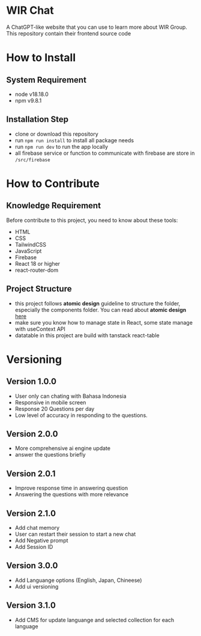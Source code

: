 # WIR Chat
A ChatGPT-like website that you can use to learn more about WIR Group. This repository contain their frontend source code

# How to Install
## System Requirement
- node v18.18.0
- npm v9.8.1
## Installation Step
- clone or download this repository
- run `npm run install` to install all package needs
- run `npm run dev` to run the app locally
- all firebase service or function to communicate with firebase are store in `/src/firebase`

# How to Contribute
## Knowledge Requirement
Before contribute to this project, you need to know about these tools:
- HTML
- CSS
- TailwindCSS
- JavaScript
- Firebase
- React 18 or higher
- react-router-dom

## Project Structure
- this project follows **atomic design** guideline to structure the folder, especially the components folder. You can read about **atomic design** [here](https://medium.com/galaxy-ux-studio/principles-of-atomic-design-7b03a30c3cb6)
- make sure you know how to manage state in React, some state manage with useContext API
- datatable in this project are build with tanstack react-table

# Versioning
## Version 1.0.0
- User only can chating with Bahasa Indonesia
- Responsive in mobile screen
- Response 20 Questions per day
- Low level of accuracy in responding to the questions.
## Version 2.0.0
- More comprehensive ai engine update
- answer the questions briefly
## Version 2.0.1
- Improve response time in answering question
- Answering the questions with more relevance
## Version 2.1.0
- Add chat memory
- User can restart their session to start a new chat
- Add Negative prompt
- Add Session ID
## Version 3.0.0
- Add Languange options (English, Japan, Chineese)
- Add ui versioning
## Version 3.1.0
- Add CMS for update languange and selected collection for each language

